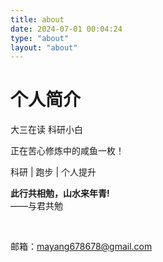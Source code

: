 ```yaml
---
title: about
date: 2024-07-01 00:04:24
type: "about"
layout: "about"
---
```


# 个人简介

大三在读 科研小白 

正在苦心修炼中的咸鱼一枚！

科研 | 跑步 | 个人提升 

**此行共相勉，山水来年青!**  
											——与君共勉			

​								

邮箱：mayang678678@gmail.com
